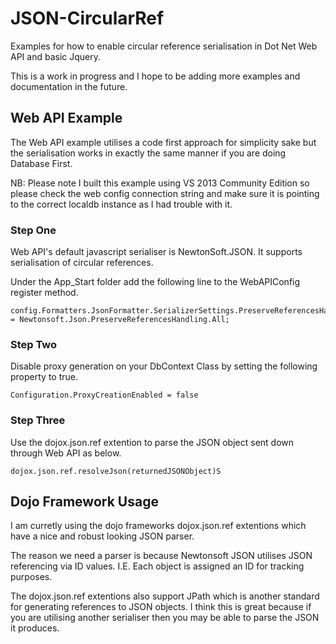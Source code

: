 # JSON-CircularRef

Examples for how to enable circular reference serialisation in Dot Net Web API and basic Jquery.

This is a work in progress and I hope to be adding more examples and documentation in the future.

## Web API Example

The Web API example utilises a code first approach for simplicity sake but the serialisation works in exactly the same manner if you are doing Database First.

NB: Please note I built this example using VS 2013 Community Edition so please check the web config connection string and make sure it is pointing to the correct localdb instance as I had trouble with it.

### Step One

Web API's default javascript serialiser is NewtonSoft.JSON. It supports serialisation of circular references.

Under the App_Start folder add the following line to the WebAPIConfig register method. 

    config.Formatters.JsonFormatter.SerializerSettings.PreserveReferencesHandling = Newtonsoft.Json.PreserveReferencesHandling.All;

### Step Two

Disable proxy generation on your DbContext Class by setting the following property to true.

    Configuration.ProxyCreationEnabled = false

### Step Three

Use the dojox.json.ref extention to parse the JSON object sent down through Web API as below.

    dojox.json.ref.resolveJson(returnedJSONObject)S


## Dojo Framework Usage

I am curretly using the dojo frameworks dojox.json.ref extentions which have a nice and robust looking JSON parser.

The reason we need a parser is because Newtonsoft JSON utilises JSON referencing via ID values. I.E. Each object is assigned an ID for tracking purposes.

The dojox.json.ref extentions also support JPath which is another standard for generating references to JSON objects. I think this is great because if you are utilising another serialiser then you may be able to parse the JSON it produces.
